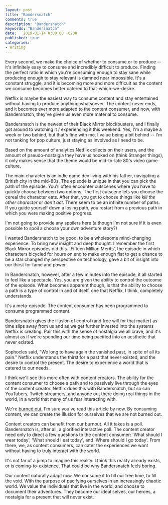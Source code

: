 ```yaml
---
layout: post
title: "Bandersnatch"
comments: true
description: "Bandersnatch"
keywords: "Bandersnatch"
date:   2019-01-14 8:00:00 +0200
published: true
categories:
- Writing
---
```

  
Every second, we make the choice of whether to consume or to produce -- it's infinitely easy to consume and incredibly difficult to produce. Finding the perfect ratio in which you're consuming enough to stay sane while producing enough to stay relevant is damned near impossible. It's a constant struggle, and it is becoming more and more difficult as the content we consume becomes better catered to that-which-we-desire. 

Netflix is maybe the easiest way to consume content and stay entertained without having to produce anything whatsoever. The content never ends, and it becomes ever more adapted to the content consumer, and now, with Bandersnatch, they've given us even more material to consume. 

Bandersnatch is the newest of their Black Mirror blockbusters, and I finally got around to watching it / experiencing it this weekend. Yes, I'm a maybe a week or two behind, but that's fine with me. I value being a bit behind -- I'm not tanking for pop culture, just staying as involved as I need to be.

Based on the amount of analytics Netflix collects on their users, and the amount of pseudo-nostalgia they have us hooked on (think Stranger things), it only makes sense that the theme would be mid-to-late 80's video game culture.

The main character is an indie game dev living with his father, navigating a British city in the mid-80s. The episode is unique in that you can pick the path of the episode. You'll often encounter cutscenes where you have to quickly choose between two options. The first cutscene lets you choose the cereal the character eats. After that, you get to choose things like *kill the other character* or *don't act*. There seem to be an infinite number of paths. If you guide yourself down a losing path, you restart from a previous path in which you were making positive progress.

I'm not going to provide any spoilers here (although I'm not sure if it is even possible to spoil a choose your own adventure story?)

I wanted Bandersnatch to be good, to be a wholesome mind-changing experience. To bring new insight and deep thought. I remember the first Black Mirror episodes did this. 'Fifteen Million Merits', the episode in which characters bicycled for hours on end to make enough fiat to get a chance to be a star changed my perspective on technology, gave a bit of insight into our thirst for fame and power. 

In Bandersnatch, however, after a few minutes into the episode, it all started to feel like a spectacle. Yes, you are given the ability to control the outcome of the episode. What becomes apparent though, is that the ability to choose a path is a type of control in and of itself, one that Netflix, I think, completely understands.

It's a meta-episode. The content consumer has been programmed to consume programmed content. 

Bandersnatch gives the illusion of control (and free will for that matter) as time slips away from us and as we get further invested into the systems Netflix is creating. Pair this with the sense of nostalgia we all crave, and it's almost as if we're spending our time being pacified into an aesthetic that never existed.

Sophocles said, "We long to have again the vanished past, in spite of all its pain." Netflix understands the thirst for a past that never existed, and the desire to control the present. The desire to experience a world that is catered to our needs. 

I think we'll see this more often with content creators. The ability for the content consumer to choose a path and to passively live through the eyes of the content creator. Netflix does this with Bandersnatch, but so can YouTubers, Twitch streamers, and anyone out there doing real things in the world, in a world that many of us fear interacting with.

We're [burned out](https://www.wbur.org/onpoint/2019/01/14/millenials-burnout-generation-work-buzzfeed), I'm sure you've read this article by now. By consuming content, we can create the illusion for ourselves that we are not burned out.

Content creators can benefit from our burnout. All it takes is a poll. Bandersnatch is, after all, a glorified interactive poll. The content creator need only to direct a few questions to the content consumer: 'What should I wear today', 'What should I eat today', and 'Where should I go today'. From there, we, as content consumers, can cater the experiences we want without having to truly interact with the world.

It's not far of a jump to imagine this reality. I think this reality already exists, or is coming-to-existence. That could be why Bandersnatch feels boring. 

Our content naturally adapt now. We consume it to fill our free time, to fill the void. With the purpose of pacifying ourselves in an increasingly chaotic world. We value the individuals that live in the world, and choose to document their adventures. They become our ideal selves, our heroes, a nostalgia for a present that will never exist.